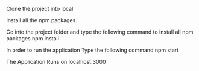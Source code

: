 Clone the project into local

Install all the npm packages. 

Go into the project folder and type the following command to install all npm packages
npm install


In order to run the application Type the following command
npm start



The Application Runs on localhost:3000
